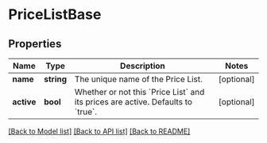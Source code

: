 # PriceListBase

## Properties
Name | Type | Description | Notes
------------ | ------------- | ------------- | -------------
**name** | **string** | The unique name of the Price List. | [optional] 
**active** | **bool** | Whether or not this &#x60;Price List&#x60; and its prices are active.  Defaults to &#x60;true&#x60;. | [optional] 

[[Back to Model list]](../README.md#documentation-for-models) [[Back to API list]](../README.md#documentation-for-api-endpoints) [[Back to README]](../README.md)


